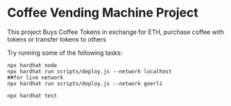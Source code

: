 # Coffee Vending Machine Project

This project Buys Coffee Tokens in exchange for ETH, purchase coffee with tokens or transfer tokens to others

Try running some of the following tasks:

```shell
npx hardhat node
npx hardhat run scripts/deploy.js --network localhost
##for live network
npx hardhat run scripts/deploy.js --network goerli

npx hardhat test

```
